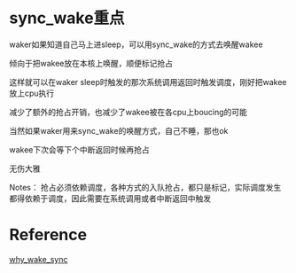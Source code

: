 # sync_wake重点
waker如果知道自己马上进sleep，可以用sync_wake的方式去唤醒wakee

倾向于把wakee放在本核上唤醒，顺便标记抢占

这样就可以在waker sleep时触发的那次系统调用返回时触发调度，刚好把wakee放上cpu执行

减少了额外的抢占开销，也减少了wakee被在各cpu上boucing的可能

当然如果waker用来sync_wake的唤醒方式，自己不睡，那也ok

wakee下次会等下个中断返回时候再抢占

无伤大雅

Notes：
抢占必须依赖调度，各种方式的入队抢占，都只是标记，实际调度发生都得依赖于调度，因此需要在系统调用或者中断返回中触发

# Reference
[why_wake_sync](https://stackoverflow.com/questions/16201468/purpose-of-wake-up-sync-wake-up-interruptible-sync-in-the-linux-kernel)
